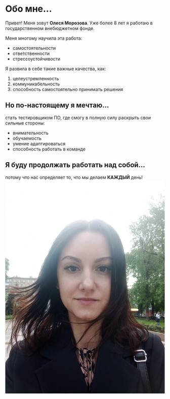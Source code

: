 # Обо мне...

Привет! Меня зовут **Олеся Морозова**. Уже более 8 лет я работаю в государственном внебюджетном фонде. 

Меня многому научила эта работа:
- самостоятельности
- ответственности
- стрессоустойчивости

Я развила в себе такие важные качества, как:
1. целеустремленность
2. коммуникабельность
3. способность самостоятельно принимать решения

## Но по-настоящему я мечтаю... 
стать тестировщиком ПО, где смогу в полную силу раскрыть свои сильные стороны:
- внимательность
- обучаемость
- умение адаптироваться
- способность работать в команде

## Я буду продолжать работать над собой...
потому что нас определяет то, что мы делаем **КАЖДЫЙ** день!
![alt text](IMG_20230602_182127.jpg)